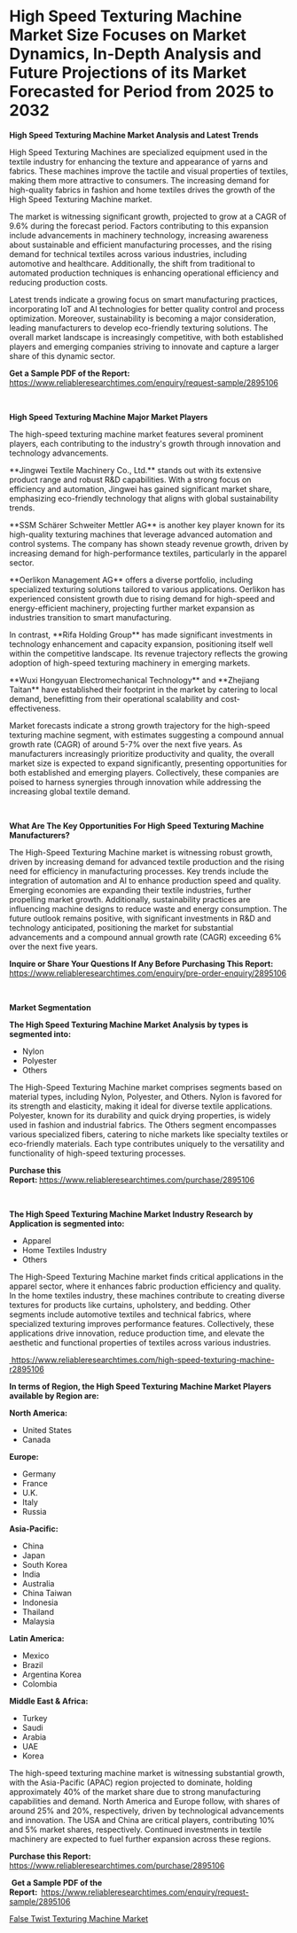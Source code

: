 <p><h1>High Speed Texturing Machine Market Size Focuses on Market Dynamics, In-Depth Analysis and Future Projections of its Market Forecasted for Period from 2025 to 2032</h1></p><p><strong>High Speed Texturing Machine Market Analysis and Latest Trends</strong></p>
<p><p>High Speed Texturing Machines are specialized equipment used in the textile industry for enhancing the texture and appearance of yarns and fabrics. These machines improve the tactile and visual properties of textiles, making them more attractive to consumers. The increasing demand for high-quality fabrics in fashion and home textiles drives the growth of the High Speed Texturing Machine market.</p><p>The market is witnessing significant growth, projected to grow at a CAGR of 9.6% during the forecast period. Factors contributing to this expansion include advancements in machinery technology, increasing awareness about sustainable and efficient manufacturing processes, and the rising demand for technical textiles across various industries, including automotive and healthcare. Additionally, the shift from traditional to automated production techniques is enhancing operational efficiency and reducing production costs.</p><p>Latest trends indicate a growing focus on smart manufacturing practices, incorporating IoT and AI technologies for better quality control and process optimization. Moreover, sustainability is becoming a major consideration, leading manufacturers to develop eco-friendly texturing solutions. The overall market landscape is increasingly competitive, with both established players and emerging companies striving to innovate and capture a larger share of this dynamic sector.</p></p>
<p><strong>Get a Sample PDF of the Report:&nbsp;</strong> <a href="https://www.reliableresearchtimes.com/enquiry/request-sample/2895106?utm_campaign=2263&utm_medium=2&utm_source=Github&utm_content=ia&utm_term=15032025&utm_id=high-speed-texturing-machine">https://www.reliableresearchtimes.com/enquiry/request-sample/2895106</a></p>
<p>&nbsp;</p>
<p><strong>High Speed Texturing Machine Major Market Players</strong></p>
<p><p>The high-speed texturing machine market features several prominent players, each contributing to the industry's growth through innovation and technology advancements.</p><p>**Jingwei Textile Machinery Co., Ltd.** stands out with its extensive product range and robust R&D capabilities. With a strong focus on efficiency and automation, Jingwei has gained significant market share, emphasizing eco-friendly technology that aligns with global sustainability trends.</p><p>**SSM Schärer Schweiter Mettler AG** is another key player known for its high-quality texturing machines that leverage advanced automation and control systems. The company has shown steady revenue growth, driven by increasing demand for high-performance textiles, particularly in the apparel sector.</p><p>**Oerlikon Management AG** offers a diverse portfolio, including specialized texturing solutions tailored to various applications. Oerlikon has experienced consistent growth due to rising demand for high-speed and energy-efficient machinery, projecting further market expansion as industries transition to smart manufacturing.</p><p>In contrast, **Rifa Holding Group** has made significant investments in technology enhancement and capacity expansion, positioning itself well within the competitive landscape. Its revenue trajectory reflects the growing adoption of high-speed texturing machinery in emerging markets.</p><p>**Wuxi Hongyuan Electromechanical Technology** and **Zhejiang Taitan** have established their footprint in the market by catering to local demand, benefitting from their operational scalability and cost-effectiveness. </p><p>Market forecasts indicate a strong growth trajectory for the high-speed texturing machine segment, with estimates suggesting a compound annual growth rate (CAGR) of around 5-7% over the next five years. As manufacturers increasingly prioritize productivity and quality, the overall market size is expected to expand significantly, presenting opportunities for both established and emerging players. Collectively, these companies are poised to harness synergies through innovation while addressing the increasing global textile demand.</p></p>
<p>&nbsp;</p>
<p><strong>What Are The Key Opportunities For High Speed Texturing Machine Manufacturers?</strong></p>
<p><p>The High-Speed Texturing Machine market is witnessing robust growth, driven by increasing demand for advanced textile production and the rising need for efficiency in manufacturing processes. Key trends include the integration of automation and AI to enhance production speed and quality. Emerging economies are expanding their textile industries, further propelling market growth. Additionally, sustainability practices are influencing machine designs to reduce waste and energy consumption. The future outlook remains positive, with significant investments in R&D and technology anticipated, positioning the market for substantial advancements and a compound annual growth rate (CAGR) exceeding 6% over the next five years.</p></p>
<p><strong>Inquire or Share Your Questions If Any Before Purchasing This Report:</strong> <a href="https://www.reliableresearchtimes.com/enquiry/pre-order-enquiry/2895106?utm_campaign=2263&utm_medium=2&utm_source=Github&utm_content=ia&utm_term=15032025&utm_id=high-speed-texturing-machine">https://www.reliableresearchtimes.com/enquiry/pre-order-enquiry/2895106</a></p>
<p>&nbsp;</p>
<p><strong>Market Segmentation</strong></p>
<p><strong>The High Speed Texturing Machine Market Analysis by types is segmented into:</strong></p>
<p><ul><li>Nylon</li><li>Polyester</li><li>Others</li></ul></p>
<p><p>The High-Speed Texturing Machine market comprises segments based on material types, including Nylon, Polyester, and Others. Nylon is favored for its strength and elasticity, making it ideal for diverse textile applications. Polyester, known for its durability and quick drying properties, is widely used in fashion and industrial fabrics. The Others segment encompasses various specialized fibers, catering to niche markets like specialty textiles or eco-friendly materials. Each type contributes uniquely to the versatility and functionality of high-speed texturing processes.</p></p>
<p><strong>Purchase this Report:&nbsp;</strong><a href="https://www.reliableresearchtimes.com/purchase/2895106?utm_campaign=2263&utm_medium=2&utm_source=Github&utm_content=ia&utm_term=15032025&utm_id=high-speed-texturing-machine">https://www.reliableresearchtimes.com/purchase/2895106</a></p>
<p>&nbsp;</p>
<p><strong>The High Speed Texturing Machine Market Industry Research by Application is segmented into:</strong></p>
<p><ul><li>Apparel</li><li>Home Textiles Industry</li><li>Others</li></ul></p>
<p><p>The High-Speed Texturing Machine market finds critical applications in the apparel sector, where it enhances fabric production efficiency and quality. In the home textiles industry, these machines contribute to creating diverse textures for products like curtains, upholstery, and bedding. Other segments include automotive textiles and technical fabrics, where specialized texturing improves performance features. Collectively, these applications drive innovation, reduce production time, and elevate the aesthetic and functional properties of textiles across various industries.</p></p>
<p><a href="https://www.reliableresearchtimes.com/high-speed-texturing-machine-r2895106?utm_campaign=2263&utm_medium=2&utm_source=Github&utm_content=ia&utm_term=15032025&utm_id=high-speed-texturing-machine">&nbsp;https://www.reliableresearchtimes.com/high-speed-texturing-machine-r2895106</a></p>
<p><strong>In terms of Region, the High Speed Texturing Machine Market Players available by Region are:</strong></p>
<p>
    <p> <strong> North America: </strong>
        <ul>
            <li>United States</li>
            <li>Canada</li>
        </ul>
        </p> 
    <p> <strong> Europe: </strong>
        <ul>
            <li>Germany</li>
            <li>France</li>
            <li>U.K.</li>
            <li>Italy</li>
            <li>Russia</li>
        </ul>
        </p> 
    <p> <strong> Asia-Pacific: </strong>
        <ul>
            <li>China</li>
            <li>Japan</li>
            <li>South Korea</li>
            <li>India</li>
            <li>Australia</li>
            <li>China Taiwan</li>
            <li>Indonesia</li>
            <li>Thailand</li>
            <li>Malaysia</li>
        </ul>
        </p> 
    <p> <strong> Latin America: </strong>
        <ul>
            <li>Mexico</li>
            <li>Brazil</li>
            <li>Argentina Korea</li>
            <li>Colombia</li>
        </ul>
        </p> 
    <p> <strong> Middle East & Africa: </strong>
        <ul>
            <li>Turkey</li>
            <li>Saudi</li>
            <li>Arabia</li>
            <li>UAE</li>
            <li>Korea</li>
        </ul>
    </p>
    </p>
<p><p>The high-speed texturing machine market is witnessing substantial growth, with the Asia-Pacific (APAC) region projected to dominate, holding approximately 40% of the market share due to strong manufacturing capabilities and demand. North America and Europe follow, with shares of around 25% and 20%, respectively, driven by technological advancements and innovation. The USA and China are critical players, contributing 10% and 5% market shares, respectively. Continued investments in textile machinery are expected to fuel further expansion across these regions.</p></p>
<p><strong>Purchase this Report: </strong><a href="https://www.reliableresearchtimes.com/purchase/2895106?utm_campaign=2263&utm_medium=2&utm_source=Github&utm_content=ia&utm_term=15032025&utm_id=high-speed-texturing-machine">https://www.reliableresearchtimes.com/purchase/2895106</a></p>
<p>&nbsp;<strong>Get a Sample PDF of the Report:&nbsp;&nbsp;</strong><a href="https://www.reliableresearchtimes.com/enquiry/request-sample/2895106?utm_campaign=2263&utm_medium=2&utm_source=Github&utm_content=ia&utm_term=15032025&utm_id=high-speed-texturing-machine">https://www.reliableresearchtimes.com/enquiry/request-sample/2895106</a></p>
<p><strong></strong></p>
<p><p><a href="https://github.com/stillsfloria19981/Market-Research-Report-List-1/blob/main/false-twist-texturing-machine-market.md?utm_campaign=2263&utm_medium=2&utm_source=Github&utm_content=ia&utm_term=15032025&utm_id=high-speed-texturing-machine">False Twist Texturing Machine Market</a></p></p>